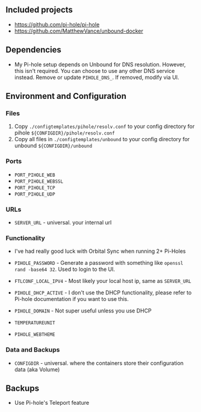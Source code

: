 ## Included projects

- https://github.com/pi-hole/pi-hole
- https://github.com/MatthewVance/unbound-docker

## Dependencies

- My Pi-hole setup depends on Unbound for DNS resolution. However, this isn't required. You can choose to use any other DNS service instead. Remove or update `PIHOLE_DNS_`. If removed, modify via UI.


## Environment and Configuration

### Files
1. Copy `./configtemplates/pihole/resolv.conf` to your config directory for pihole `${CONFIGDIR}/pihole/resolv.conf`
1. Copy all files in `./configtemplates/unbound` to your config directory for unbound `${CONFIGDIR}/unbound`



### Ports
- `PORT_PIHOLE_WEB`
- `PORT_PIHOLE_WEBSSL`
- `PORT_PIHOLE_TCP`
- `PORT_PIHOLE_UDP`


### URLs
- `SERVER_URL` - universal. your internal url

### Functionality
- I've had really good luck with Orbital Sync when running 2+ Pi-Holes

- `PIHOLE_PASSWORD` - Generate a password with something like `openssl rand -base64 32`. Used to login to the UI.
- `FTLCONF_LOCAL_IPV4` - Most likely your local host ip, same as `SERVER_URL` 
- `PIHOLE_DHCP_ACTIVE` - I don't use the DHCP functionality, please refer to Pi-hole documentation if you want to use this.
- `PIHOLE_DOMAIN` - Not super useful unless you use DHCP
- `TEMPERATUREUNIT`
- `PIHOLE_WEBTHEME`


### Data and Backups
- `CONFIGDIR` - universal. where the containers store their configuration data (aka Volume)

## Backups
- Use Pi-hole's Teleport feature